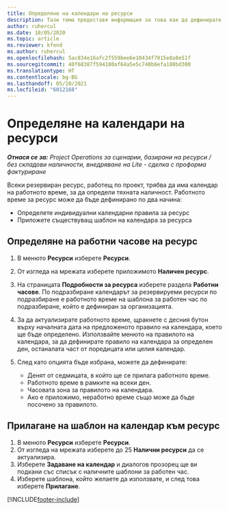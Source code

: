 ```yaml
---
title: Определяне на календари на ресурси
description: Тази тема предоставя информация за това как да дефинирате календарите на работния час за ресурси в Project Operations.
author: ruhercul
ms.date: 10/05/2020
ms.topic: article
ms.reviewer: kfend
ms.author: ruhercul
ms.openlocfilehash: 5ac834e16afc2f559bee6e10434f7015e8a8e51f
ms.sourcegitcommit: 40f68387f594180af64a5e5c748b6efa188bd300
ms.translationtype: HT
ms.contentlocale: bg-BG
ms.lasthandoff: 05/10/2021
ms.locfileid: "6012168"
---
```

# <a name="define-resource-calendars"></a>Определяне на календари на ресурси

_**Отнася се за:** Project Operations за сценарии, базирани на ресурси / без складови наличности, внедряване на Lite - сделка с проформа фактуриране_

Всеки резервиран ресурс, работещ по проект, трябва да има календар на работното време, за да определи тяхната наличност. Работното време за ресурс може да бъде дефинирано по два начина: 

   - Определете индивидуални календарни правила за ресурс
   - Приложете съществуващ шаблон на календара за ресурса

## <a name="define-a-resources-working-hours"></a>Определяне на работни часове на ресурс

1. В менюто **Ресурси** изберете **Ресурси**.
2. От изгледа на мрежата изберете приложимото **Наличен ресурс**.
3. На страницата **Подробности за ресурса** изберете раздела **Работни часове**. По подразбиране календарът за резервируеми ресурси по подразбиране е работното време на шаблона за работен час по подразбиране, който е дефиниран за организацията.
4. За да актуализирате работното време, щракнете с десния бутон върху началната дата на предложеното правило на календара, което ще бъде определено. Използвайте менюто на правилото на календара, за да дефинирате правило на календара за определен ден, останалата част от поредицата или целия календар.
5. След като опцията бъде избрана, можете да дефинирате:

    - Денят от седмицата, в който ще се прилага работното време.
    - Работното време в рамките на всеки ден.
    - Часовата зона за правилото на календара.
    - Ако е приложимо, неработно време също може да бъде посочено за правилото.

## <a name="applying-a-calendar-template-to-a-resource"></a>Прилагане на шаблон на календар към ресурс

1. В менюто **Ресурси** изберете **Ресурси**.
2. От изгледа на мрежата изберете до 25 **Налични ресурси** да се актуализира.
3. Изберете **Задаване на календар** и диалогов прозорец ще ви подкани със списък с наличните шаблони за работен час.
4. Изберете шаблона, който желаете да използвате, и след това изберете **Прилагане**.


[!INCLUDE[footer-include](../includes/footer-banner.md)]